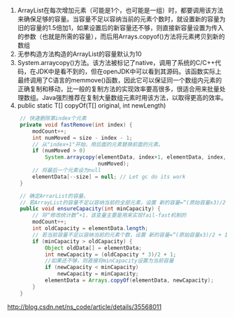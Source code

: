 1. ArrayList在每次增加元素（可能是1个，也可能是一组）时，都要调用该方法来确保足够的容量。当容量不足以容纳当前的元素个数时，就设置新的容量为旧的容量的1.5倍加1，如果设置后的新容量还不够，则直接新容量设置为传入的参数（也就是所需的容量），而后用Arrays.copyof()方法将元素拷贝到新的数组
2. 无参构造方法构造的ArrayList的容量默认为10
3. System.arraycopy()方法。该方法被标记了native，调用了系统的C/C++代码，在JDK中是看不到的，但在openJDK中可以看到其源码。该函数实际上最终调用了C语言的memmove()函数，因此它可以保证同一个数组内元素的正确复制和移动，比一般的复制方法的实现效率要高很多，很适合用来批量处理数组。Java强烈推荐在复制大量数组元素时用该方法，以取得更高的效率。
4. public static <T> T[] copyOf(T[] original, int newLength)

```java
    // 快速删除第index个元素    
    private void fastRemove(int index) {    
        modCount++;    
        int numMoved = size - index - 1;    
        // 从"index+1"开始，用后面的元素替换前面的元素。    
        if (numMoved > 0)    
            System.arraycopy(elementData, index+1, elementData, index,    
                             numMoved);    
        // 将最后一个元素设为null    
        elementData[--size] = null; // Let gc do its work    
    }

    // 确定ArrarList的容量。    
    // 若ArrayList的容量不足以容纳当前的全部元素，设置 新的容量=“(原始容量x3)/2 + 1”    
    public void ensureCapacity(int minCapacity) {    
        // 将“修改统计数”+1，该变量主要是用来实现fail-fast机制的    
        modCount++;    
        int oldCapacity = elementData.length;    
        // 若当前容量不足以容纳当前的元素个数，设置 新的容量=“(原始容量x3)/2 + 1”    
        if (minCapacity > oldCapacity) {    
            Object oldData[] = elementData;    
            int newCapacity = (oldCapacity * 3)/2 + 1;    
            //如果还不够，则直接将minCapacity设置为当前容量  
            if (newCapacity < minCapacity)    
                newCapacity = minCapacity;    
            elementData = Arrays.copyOf(elementData, newCapacity);    
        }    
    }
```



http://blog.csdn.net/ns_code/article/details/35568011